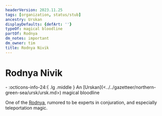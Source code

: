 ```yaml
---
headerVersion: 2023.11.25
tags: [organization, status/stub]
ancestry: Urskan
displayDefaults: {defArt: ''}
typeOf: magical bloodline
partOf: Rodnya
dm_notes: important
dm_owner: tim
title: Rodnya Nivik
---
```

# Rodnya Nivik
<div class="grid cards ext-narrow-margin ext-one-column" markdown>
-
   :octicons-info-24:{ .lg .middle } An [Urskan](<../../gazetteer/northern-green-sea/ursk/ursk.md>) magical bloodline  
</div>


One of the [Rodnya](<./rodnya.md>), rumored to be experts in conjuration, and especially teleportation magic. 

